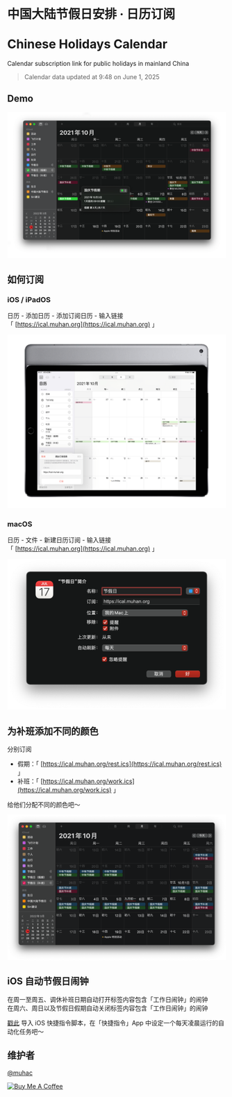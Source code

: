 # 中国大陆节假日安排 · 日历订阅<br><br>Chinese Holidays Calendar

Calendar subscription link for public holidays in mainland China

> Calendar data updated at 9:48 on June 1, 2025

## Demo

![demo](./docs/readme/demo.png)

## 如何订阅

### iOS / iPadOS

日历 - 添加日历 - 添加订阅日历 - 输入链接  
「 [https://ical.muhan.org](https://ical.muhan.org) 」

![on iOS](./docs/readme/ios.jpg)

### macOS

日历 - 文件 - 新建日历订阅 - 输入链接  
「 [https://ical.muhan.org](https://ical.muhan.org) 」

![on macOS](./docs/readme/macos.png)

## 为补班添加不同的颜色

分别订阅
- 假期：「 [https://ical.muhan.org/rest.ics](https://ical.muhan.org/rest.ics) 」
- 补班：「 [https://ical.muhan.org/work.ics](https://ical.muhan.org/work.ics) 」

给他们分配不同的颜色吧～

![overview](./docs/readme/overview.png)

## iOS 自动节假日闹钟

在周一至周五、调休补班日期自动打开标签内容包含「工作日闹钟」的闹钟  
在周六、周日以及节假日假期自动关闭标签内容包含「工作日闹钟」的闹钟

[戳此](https://www.icloud.com/shortcuts/71ddab11837b408188821c3d992e8e4c) 导入 iOS 快捷指令脚本，在「快捷指令」App 中设定一个每天凌晨运行的自动化任务吧～

## 维护者

[@muhac](https://github.com/muhac)

<a href="https://www.buymeacoffee.com/limuhan" target="_blank"><img src="https://cdn.buymeacoffee.com/buttons/v2/default-yellow.png" alt="Buy Me A Coffee" style="height: 60px !important;width: 217px !important;" ></a>
